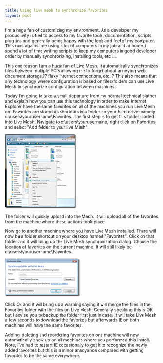 ```yaml
---
title: Using live mesh to synchronize favorites
layout: post
---
```

I'm a huge fan of customizing my environment. As a developer my productivity is tied to access to my favorite tools, documentation, scripts, plug-ins and generally being happy with the look and feel of my computer. This runs against me using a lot of computers in my job and at home. I spend a lot of time writing scripts to keep my computers in good developer order by manually synchronizing, installing tools, etc ...

This one reason I am a huge fan of [Live Mesh](http://www.mesh.com/). It automatically synchronizes files between multiple PC's allowing me to forgot about annoying web document storage,?? flaky Internet connections, etc.'? This also means that any technology where configuration is based on files/folders can use Live Mesh to synchronize configuration between machines.

Today I'm going to take a small departure from my normal technical blather and explain how you can use this technology in order to make Internet Explorer have the same favorites on all of the machines you run Live Mesh on.  Favorites are stored as shortcuts in a folder on your hard drive: namely c:\users\yourusername\Favorites. The first step is to get this folder loaded into Live Mesh. Navigate to c:\users\yourusername, right click on Favorites and select "Add folder to your live Mesh"

![mesh favorite 1](/images/posts/mesh-favorite1.png)

The folder will quickly upload into the Mesh. It will upload all of the favorites from the machine where these actions took place.

Now go to another machine where you have Live Mesh installed. There will now be a folder shortcut on your desktop named "Favorites". Click on that folder and it will bring up the Live Mesh synchronization dialog. Choose the location of favorites on the current machine. It will still likely be c:\users\yourusername\Favorites.

![mesh favorite 2](/images/posts/mesh-favorite2.png)

Click Ok and it will bring up a warning saying it will merge the files in the Favorites folder with the files on Live Mesh. Generally speaking this is OK but I advise you to backup the folder first just in case. It will take Live Mesh a few seconds to download the favorites but afterwards IE on both machines will have the same favorites.  

Adding, deleting and reordering favorites on one machine will now automatically show up on all machines where you performed this install. Note, I've had to restart IE occasionally to get it to recognize the newly added favorites but this is a minor annoyance compared with getting favorites to be the same everywhere.

